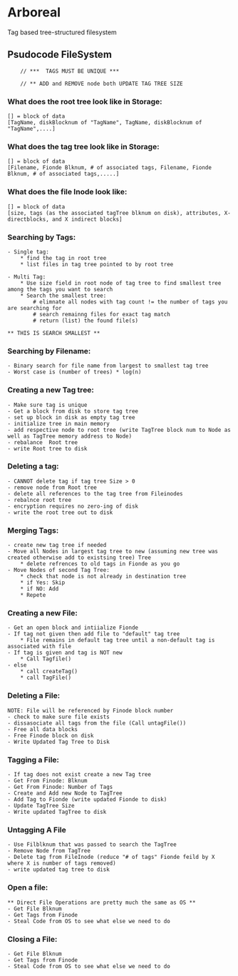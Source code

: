 # Arboreal
Tag based tree-structured filesystem


## Psudocode FileSystem


		// ***  TAGS MUST BE UNIQUE ***

		// ** ADD and REMOVE node both UPDATE TAG TREE SIZE


### What does the root tree look like in Storage: 

	[] = block of data
	[TagName, diskBlocknum of "TagName", TagName, diskBlocknum of "TagName",....]

### What does the tag tree look like in Storage:

	[] = block of data
	[Filename, Fionde Blknum, # of associated tags, Filename, Fionde Blknum, # of associated tags,.....]

### What does the file Inode look like:

	[] = block of data
	[size, tags (as the associated tagTree blknum on disk), attributes, X-directblocks, and X indirect blocks]


### Searching by Tags:

	- Single tag:
		* find the tag in root tree
		* list files in tag tree pointed to by root tree

	- Multi Tag:
		* Use size field in root node of tag tree to find smallest tree among the tags you want to search
		* Search the smallest tree:
			# elimnate all nodes with tag count != the number of tags you are searching for
			# search remainng files for exact tag match
			# return (list) the found file(s)

	** THIS IS SEARCH SMALLEST **


### Searching by Filename:

	- Binary search for file name from largest to smallest tag tree
	- Worst case is (number of trees) * log(n)

### Creating a new Tag tree:

	- Make sure tag is unique
	- Get a block from disk to store tag tree
	- set up block in disk as empty tag tree
	- initialize tree in main memory
	- add respective node to root tree (write TagTree block num to Node as well as TagTree memory address to Node)
	- rebalance  Root tree
	- write Root tree to disk


### Deleting a tag:

	- CANNOT delete tag if tag tree Size > 0
	- remove node from Root tree
	- delete all references to the tag tree from Fileinodes
	- rebalnce root tree
	- encryption requires no zero-ing of disk
	- write the root tree out to disk


### Merging Tags:

	- create new tag tree if needed
	- Move all Nodes in largest tag tree to new (assuming new tree was created otherwise add to existsing tree) Tree
		* delete refrences to old tags in Fionde as you go
	- Move Nodes of second Tag Tree:
		* check that node is not already in destination tree
		* if Yes: Skip
		* if NO: Add
		* Repete


### Creating a new File:

	- Get an open block and intiialize Fionde
	- If tag not given then add file to "default" tag tree
		* File remains in default tag tree until a non-default tag is associated with file
	- If tag is given and tag is NOT new
		* Call Tagfile()
	- else
		* call createTag()
		* call TagFile()


### Deleting a File:

 	NOTE: File will be referenced by Finode block number
	- check to make sure file exists
	- dissasociate all tags from the file (Call untagFile())
	- Free all data blocks
	- Free Finode block on disk
	- Write Updated Tag Tree to Disk


### Tagging a File:

 	- If tag does not exist create a new Tag tree
	- Get From Finode: Blknum
	- Get From Finode: Number of Tags
	- Create and Add new Node to TagTree
	- Add Tag to Fionde (write updated Fionde to disk)
	- Update TagTree Size
	- Write updated TagTree to disk


### Untagging A File

	- Use Filblknum that was passed to search the TagTree
	- Remove Node from TagTree
	- Delete tag from FileInode (reduce "# of tags" Fionde feild by X where X is number of tags removed)
	- write updated tag tree to disk



### Open a file:

	** Direct File Operations are pretty much the same as OS **
	- Get File Blknum
	- Get Tags from Finode
	- Steal Code from OS to see what else we need to do


### Closing a File:

	- Get File Blknum
	- Get Tags from Finode
	- Steal Code from OS to see what else we need to do



	




	



	














